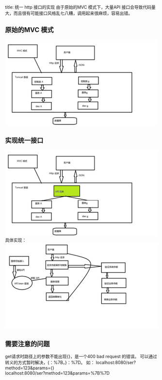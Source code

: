 title: 统一 http 接口的实现
由于原始的MVC 模式下，大量API 接口会导致代码量大，而且很有可能接口风格乱七八糟，调用起来很麻烦，容易出错。
## 原始的MVC 模式 ##
![](/image/MVC.png)
## 实现统一接口 ##
![](/image/MVC2.png)
具体实现：
![](/image/MVC3.png)
## 需要注意的问题 ##
get请求时路径上的参数不能出现{}，是一个400 bad request 的错误。
可以通过转义的方式暂时解决，{：%7B，}：%7D。
如： 
localhost:8080/ser?method=123&params={}                                                                                                   
localhost:8080/ser?method=123&params=%7B%7D
